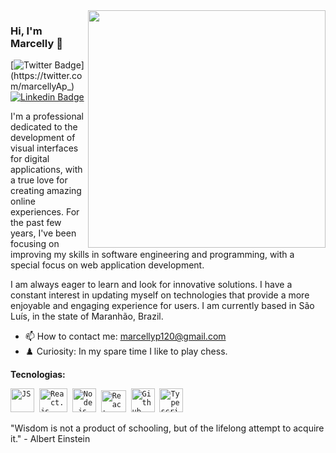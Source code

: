 <img align="right" src="https://github.com/MarcellyP/MarcellyP/assets/116754560/4bc94171-255b-4130-bfd9-290d763859e2" width="380"  />

### Hi, I'm Marcelly 👋 
 [![Twitter Badge](https://img.shields.io/badge/-@marcellyAp_-4B0082?style=flat-square&labelColor=4B0082&logo=twitter&logoColor=white&link=https://twitter.com/marcellyAp_)](https://twitter.com/marcellyAp_) [![Linkedin Badge](https://img.shields.io/badge/-Marcelly%20Pereira-4B0082?style=flat-square&logo=Linkedin&logoColor=white&link=https://www.linkedin.com/in/marcelly-pereira/)](https://www.linkedin.com/in/marcelly-pereira/)


I'm a professional dedicated to the development of visual interfaces for digital applications, with a true love for creating amazing online experiences. For the past few years, I've been focusing on improving my skills in software engineering and programming, with a special focus on web application development.

I am always eager to learn and look for innovative solutions. I have a constant interest in updating myself on technologies that provide a more enjoyable and engaging experience for users. I am currently based in São Luís, in the state of Maranhão, Brazil.

- 📫 How to contact me: marcellyp120@gmail.com
- ♟️ Curiosity: In my spare time I like to play chess.


 **Tecnologias:**
<p align="left">
  <code><img src="https://user-images.githubusercontent.com/51785898/91357834-3eb8df00-e7c8-11ea-9936-0ce666ac2a11.png" alt="JS" width="38" height="38"/></code>&nbsp;
  <code><img src="https://user-images.githubusercontent.com/51785898/91357843-411b3900-e7c8-11ea-8161-3e8191a6cde2.png" alt="React.js" width="45" height="38"/></code>&nbsp;
   <code><img src="https://images.g2crowd.com/uploads/product/image/large_detail/large_detail_f0b606abb6d19089febc9faeeba5bc05/nodejs-development-services.png" alt="Node.js" width="38" height="38"/></code>&nbsp;
    <code><img src="https://assets-global.website-files.com/5d9bc5d562ffc2869b470941/5e1f9804b36ff7196d4b72a0_logo-react-native-tech.png" alt="React-Native" width="40" height="35" /></code>&nbsp;
  <code><img src="https://user-images.githubusercontent.com/51785898/91358353-0cf44800-e7c9-11ea-9a54-0a988aa2837c.png" alt="Github" width="38" height="38"/></code>&nbsp;
  <code><img src="https://user-images.githubusercontent.com/51785898/91358426-3319e800-e7c9-11ea-9df0-b5a207cecfce.png" alt="Typescript" width="38" height="38"/></code>&nbsp;
 </p>
 
 
"Wisdom is not a product of schooling, but of the lifelong attempt to acquire it." - Albert Einstein
  
